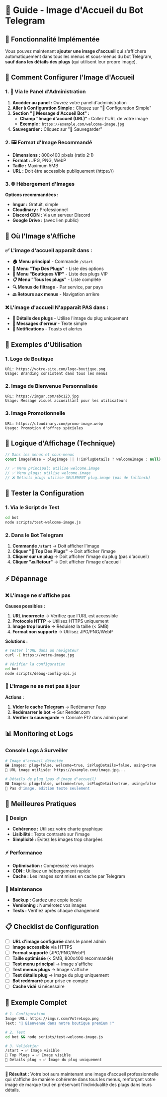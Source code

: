 # 📸 Guide - Image d'Accueil du Bot Telegram

## 🎯 **Fonctionnalité Implémentée**

Vous pouvez maintenant **ajouter une image d'accueil** qui s'affichera automatiquement dans tous les menus et sous-menus du bot Telegram, **sauf dans les détails des plugs** (qui utilisent leur propre image).

## 🔧 **Comment Configurer l'Image d'Accueil**

### **1. 📱 Via le Panel d'Administration**

1. **Accéder au panel :** Ouvrez votre panel d'administration
2. **Aller à Configuration Simple :** Cliquez sur "🔧 Configuration Simple"
3. **Section "🎉 Message d'Accueil Bot" :**
   - **Champ "Image d'accueil (URL)" :** Collez l'URL de votre image
   - **Exemple :** `https://example.com/welcome-image.jpg`
4. **Sauvegarder :** Cliquez sur "💾 Sauvegarder"

### **2. 🖼️ Format d'Image Recommandé**

- **Dimensions :** 800x400 pixels (ratio 2:1)
- **Format :** JPG, PNG, WebP
- **Taille :** Maximum 5MB
- **URL :** Doit être accessible publiquement (https://)

### **3. 🌐 Hébergement d'Images**

**Options recommandées :**
- **Imgur :** Gratuit, simple
- **Cloudinary :** Professionnel
- **Discord CDN :** Via un serveur Discord
- **Google Drive :** (avec lien public)

## 📍 **Où l'Image s'Affiche**

### **✅ L'image d'accueil apparaît dans :**

- **🏠 Menu principal** - Commande `/start`
- **🔌 Menu "Top Des Plugs"** - Liste des options
- **👑 Menu "Boutiques VIP"** - Liste des plugs VIP
- **📋 Menu "Tous les plugs"** - Liste complète
- **🔍 Menus de filtrage** - Par service, par pays
- **🔙 Retours aux menus** - Navigation arrière

### **❌ L'image d'accueil N'apparaît PAS dans :**

- **📄 Détails des plugs** - Utilise l'image du plug uniquement
- **💬 Messages d'erreur** - Texte simple
- **🔔 Notifications** - Toasts et alertes

## 🎨 **Exemples d'Utilisation**

### **1. Logo de Boutique**
```
URL: https://votre-site.com/logo-boutique.png
Usage: Branding consistent dans tous les menus
```

### **2. Image de Bienvenue Personnalisée**
```
URL: https://imgur.com/abc123.jpg
Usage: Message visuel accueillant pour les utilisateurs
```

### **3. Image Promotionnelle**
```
URL: https://cloudinary.com/promo-image.webp
Usage: Promotion d'offres spéciales
```

## 🔄 **Logique d'Affichage (Technique)**

```javascript
// Dans les menus et sous-menus
const imageToUse = plugImage || (!isPlugDetails ? welcomeImage : null);

// ✅ Menu principal: utilise welcome.image
// ✅ Menu plugs: utilise welcome.image
// ❌ Détails plug: utilise SEULEMENT plug.image (pas de fallback)
```

## 🧪 **Tester la Configuration**

### **1. Via le Script de Test**
```bash
cd bot
node scripts/test-welcome-image.js
```

### **2. Dans le Bot Telegram**
1. **Commande `/start`** → Doit afficher l'image
2. **Cliquer "🔌 Top Des Plugs"** → Doit afficher l'image
3. **Cliquer sur un plug** → Doit afficher l'image du plug (pas d'accueil)
4. **Cliquer "🔙 Retour"** → Doit afficher l'image d'accueil

## ⚡ **Dépannage**

### **❌ L'image ne s'affiche pas**

**Causes possibles :**
1. **URL incorrecte** → Vérifiez que l'URL est accessible
2. **Protocole HTTP** → Utilisez HTTPS uniquement
3. **Image trop lourde** → Réduisez la taille (< 5MB)
4. **Format non supporté** → Utilisez JPG/PNG/WebP

**Solutions :**
```bash
# Tester l'URL dans un navigateur
curl -I https://votre-image.jpg

# Vérifier la configuration
cd bot
node scripts/debug-config-api.js
```

### **🔄 L'image ne se met pas à jour**

**Actions :**
1. **Vider le cache Telegram** → Redémarrer l'app
2. **Redémarrer le bot** → Sur Render.com
3. **Vérifier la sauvegarde** → Console F12 dans admin panel

## 📊 **Monitoring et Logs**

### **Console Logs à Surveiller**
```bash
# Image d'accueil détectée
🖼️ Images: plug=false, welcome=true, isPlugDetails=false, using=true
📸 URL image utilisée: https://example.com/image.jpg...

# Détails de plug (pas d'image d'accueil)
🖼️ Images: plug=false, welcome=true, isPlugDetails=true, using=false
📝 Pas d'image, édition texte seulement
```

## 🎯 **Meilleures Pratiques**

### **🎨 Design**
- **Cohérence :** Utilisez votre charte graphique
- **Lisibilité :** Texte contrasté sur l'image
- **Simplicité :** Évitez les images trop chargées

### **⚡ Performance**
- **Optimisation :** Compressez vos images
- **CDN :** Utilisez un hébergement rapide
- **Cache :** Les images sont mises en cache par Telegram

### **🔄 Maintenance**
- **Backup :** Gardez une copie locale
- **Versioning :** Numérotez vos images
- **Tests :** Vérifiez après chaque changement

## 📋 **Checklist de Configuration**

- [ ] **URL d'image configurée** dans le panel admin
- [ ] **Image accessible** via HTTPS
- [ ] **Format supporté** (JPG/PNG/WebP)
- [ ] **Taille optimisée** (< 5MB, 800x400 recommandé)
- [ ] **Test menu principal** → Image s'affiche
- [ ] **Test menus plugs** → Image s'affiche
- [ ] **Test détails plug** → Image du plug uniquement
- [ ] **Bot redémarré** pour prise en compte
- [ ] **Cache vidé** si nécessaire

## 🚀 **Exemple Complet**

```bash
# 1. Configuration
Image URL: https://imgur.com/VotreLogo.png
Text: "🎉 Bienvenue dans notre boutique premium !"

# 2. Test
cd bot && node scripts/test-welcome-image.js

# 3. Validation
/start → ✅ Image visible
🔌 Top Plugs → ✅ Image visible  
📄 Détails plug → ✅ Image du plug uniquement
```

---

**🎉 Résultat :** Votre bot aura maintenant une image d'accueil professionnelle qui s'affiche de manière cohérente dans tous les menus, renforçant votre image de marque tout en préservant l'individualité des plugs dans leurs détails.